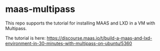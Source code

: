 # maas-multipass

This repo supports the tutorial for installing MAAS and LXD in a VM with Multipass.

The tutorial is here:
https://discourse.maas.io/t/build-a-maas-and-lxd-environment-in-30-minutes-with-multipass-on-ubuntu/5360
